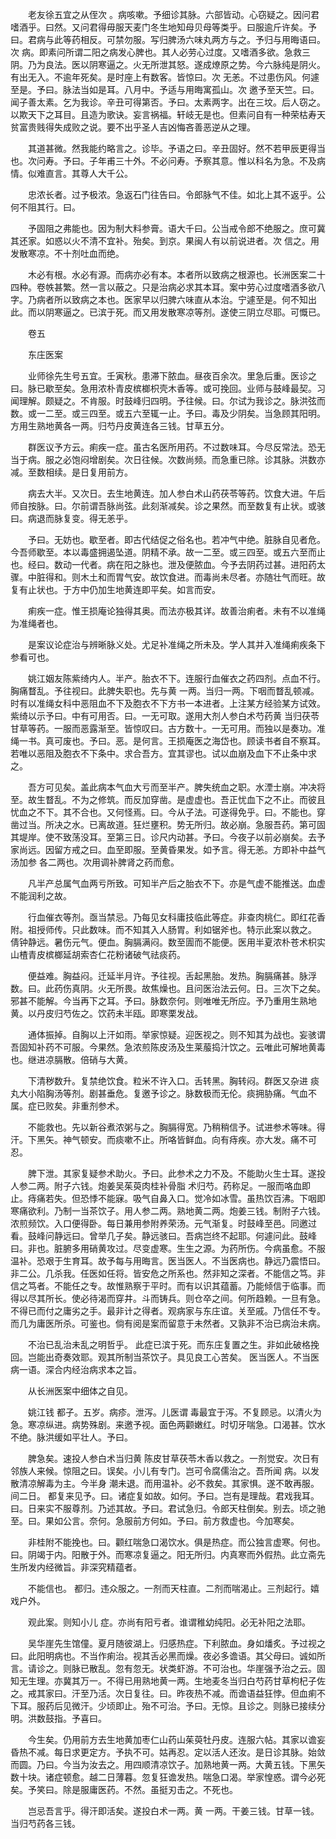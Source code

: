 <!-- { "loadSidebar": true } -->
　　老友徐五宜之从侄次 。病咳嗽。予细诊其脉。六部皆动。心窃疑之。因问君嗜酒乎。曰然。又问君得毋服天麦门冬生地知母贝母等类乎。曰服逾斤许矣。予曰。君病与此等药相反。可禁勿服。写归脾汤六味丸两方与之。予归与用晦语曰。次 病。即素问所谓二阳之病发心脾也。其人必劳心过度。又嗜酒多欲。急救三阴。乃为良法。医以阴寒逼之。火无所泄其怒。遂成燎原之势。今六脉纯是阴火。有出无入。不逾年死矣。是时座上有数客。皆惊曰。次 无恙。不过患伤风。何遽至是。予曰。脉法当如是耳。八月中。予适与用晦寓孤山。次 邀予至天竺。曰。闻子善太素。乞为我诊。辛丑可得第否。予曰。太素两字。出在三坟。后人窃之。以欺天下之耳目。且造为歌诀。妄言祸福。轩岐无是也。但素问自有一种荣枯寿天贫富贵贱得失成败之说。要不出乎圣人吉凶悔吝善恶逆从之理。

　　其道甚微。然我能约略言之。诊毕。予语之曰。辛丑固好。然不若甲辰更得当也。次问寿。予曰。子年甫三十外。不必问寿。予察其意。惟以科名为急。不及病情。似难直言。其尊人大千公。

　　忠浓长者。过予极浓。急返石门往告曰。令郎脉气不佳。如北上其不返乎。公何不阻其行。曰。

　　予固阻之弗能也。因为制大料参膏。语大千曰。公当戒令郎不绝服之。庶可冀其还家。如惑以火不清不宜补。殆矣。到京。果闽人有以前说进者。次 信之。用发散寒凉。不十剂吐血而绝。

　　木必有根。水必有源。而病亦必有本。本者所以致病之根源也。长洲医案二十四种。卷帙甚繁。然一言以蔽之。只是治病必求其本耳。案中劳心过度嗜酒多欲八字。乃病者所以致病之本也。医家早以归脾六味直从本治。宁遽至是。何不知出此。而以阴寒逼之。已滨于死。而又用发散寒凉等剂。遂使三阴立尽耶。可慨已。

　　卷五

　　东庄医案

　　业师徐先生号五宜。壬寅秋。患滞下脓血。昼夜百余次。里急后重。医诊之曰。脉已歇至矣。急用浓朴青皮槟榔枳壳木香等。或可挽回。业师与鼓峰最契。习闻理解。颇疑之。不肯服。时鼓峰归四明。予往候。曰。尔试为我诊之。脉洪弦而数。或一二至。或三四至。或五六至辄一止。予曰。毒及少阴矣。当急顾其阳明。方用生熟地黄各一两。归芍丹皮黄连各三钱。甘草五分。

　　群医议予方云。痢疾一症。虽古名医所用药。不过数味耳。今尽反常法。恐无当于病。服之必饱闷增剧矣。次日往候。次数尚频。而急重已除。诊其脉。洪数亦减。至数相续。是日复用前方。

　　病去大半。又次日。去生地黄连。加人参白术山药茯苓等药。饮食大进。午后师自按脉。曰。尔前谓吾脉尚弦。此刻渐减矣。诊之果然。而至数复有止状。或骇曰。病退而脉复变。得无恙乎。

　　予曰。无妨也。歇至者。即古代结促之俗名也。若冲气中绝。脏脉自见者危。今吾师歇至。本以毒盛拥遏坠道。阴精不承。故一二至。或三四至。或五六至而止也。经曰。数动一代者。病在阳之脉也。泄及便脓血。今予去阴药过甚。进阳药太骤。中脏得和。则木土和而胃气安。故饮食进。而毒尚未尽者。亦随壮气而旺。故复有止状也。于方中仍加生地黄连即平矣。如言而安。

　　痢疾一症。惟王损庵论独得其奥。而法亦极其详。故善治痢者。未有不以准绳为准绳者也。

　　是案议论症治与辨晰脉义处。尤足补准绳之所未及。学人其并入准绳痢疾条下参看可也。

　　姚江姻友陈紫绮内人。半产。胎衣不下。连服行血催衣之药四剂。点血不行。胸痛瞀乱。予往视曰。此脾失职也。先与黄 一两。当归一两。下咽而瞀乱顿减。时有以准绳女科中恶阻血不下及胞衣不下方书一本进者。上注某方经验某方试效。紫绮以示予曰。中有可用否。曰。一无可取。遂用大剂人参白术芍药黄 当归茯苓甘草等药。一服而恶露渐至。皆惊叹曰。古方数十。一无可用。而独以是奏功。准绳一书。真可废也。予曰。恶。是何言。王损庵医之海岱也。顾读书者自不察耳。若唯以恶阻及胞衣不下条中。求合吾方。宜其谬也。试以血崩及血下不止条中求之。

　　吾方可见矣。盖此病本气血大亏而至半产。脾失统血之职。水湮士崩。冲决将至。故生瞀乱。不为之修筑。而反加穿凿。是虚虚也。吾正忧血下之不止。而彼且忧血之不下。其不合也。又何怪焉。曰。今从子法。可遂得免乎。曰。不能也。穿凿过当。所决之水。已离故道。狂烂壅积。势无所归。故必崩。急服吾药。第可固其堤岸。使不致荡没耳。至第三日。诊尺内动甚。予曰。今夜子以前必崩矣。去予家尚远。因留方戒之曰。血至即服。至黄昏果发。如予言。得无恙。方即补中益气汤加参 各二两也。次用调补脾肾之药而愈。

　　凡半产总属气血两亏所致。可知半产后之胎衣不下。亦是气虚不能推送。血虚不能润利之故。

　　行血催衣等剂。亟当禁忌。乃每见女科庸技临此等症。非查肉桃仁。即红花香附。祖授师传。只此数味。而不知其入人肠胃。利如锯斧也。特示此案以救之。 倩钟静远。暑伤元气。便血。胸膈满闷。数至圊而不能便。医用半夏浓朴苍术枳实山楂青皮槟榔延胡索杏仁花粉诸破气祛痰药。

　　便益难。胸益闷。迁延半月许。予往视。舌起黑胎。发热。胸膈痛甚。脉浮数。曰。此药伤真阴。火无所畏。故焦燥也。且问医治法云何。日。三次下之矣。邪甚不能解。今当再下之耳。予曰。脉数奈何。则唯唯无所应。予乃重用生熟地黄。以丹皮归芍佐之。饮药未半瓯。即寒栗发战。

　　通体振掉。自胸以上汗如雨。举家惊疑。迎医视之。则不知其为战也。妄骇谓吾固知补药不可服。今果然。急浓煎陈皮汤及生莱菔捣汁饮之。云唯此可解地黄毒也。继进凉膈散。倍硝与大黄。

　　下清秽数升。复禁绝饮食。粒米不许入口。舌转黑。胸转闷。群医又杂进 痰丸大小陷胸汤等剂。剧甚垂危。复邀予诊之。脉数极而无伦。痰拥胁痛。气血不属。症已败矣。非重剂参术。

　　不能救也。先以新谷煮浓粥与之。胸膈得宽。乃稍稍信予。试进参术等味。得汗。下黑矢。神气顿安。而痰嗽不止。所咯皆鲜血。向有痔疾。亦大发。痛不可忍。

　　脾下泄。其家复疑参术助火。予曰。此参术之力不及。不能助火生士耳。遂投人参二两。附子六钱。炮姜吴茱萸肉桂补骨脂 术归芍。药称足。一服而咯血即止。痔痛若失。但恐悸不能寐。吸气自鼻入口。觉冷如冰雪。虽热饮百沸。下咽即寒痛欲利。乃制一当茶饮子。用人参二两。熟地黄二两。炮姜三钱。制附子六钱。浓煎频饮。入口便得卧。每日兼用参附养荣汤。元气渐复。时鼓峰至邑。同邀过看。鼓峰问静远曰。曾举几子矣。静远骇曰。吾病岂终不起耶。何遽问此。鼓峰曰。非也。脏腑多用硝黄攻过。尽变虚寒。生生之源。为药所伤。今病虽愈。不服温补。恐艰于生育耳。故予每与用晦言。医当医人。不当医病也。静远乃震悟曰。非二公。几杀我。任医如任将。皆安危之所系也。然非知之深者。不能信之笃。非信之笃者。不能任之专。故惟熟察于平时。而有以识其蕴蓄。乃能倾信于临事。而得以尽其所长。使必待渴而穿井。斗而铸兵。则仓卒之间。何所趋赖。一旦有急。不得已而付之庸劣之手。最非计之得者。观病家与东庄谊。关至戚。乃信任不专。而几为庸医所杀。可鉴也。倘有阅是案而留意于未然者。又孰非不治已病治未病。

　　不治已乱治未乱之明哲乎。 此症已滨于死。而东庄复置之生。非如此破格挽回。岂能出奇奏效耶。观其所制当茶饮子。具见良工心苦矣。 医当医人。不当医病一语。深合内经治病求本之旨。

　　从长洲医案中细体之自见。

　　姚江钱 都子。五岁。病疹。泄泻。儿医谓 毒最宜于泻。不复顾忌。以清火为急。寒凉纵进。病势殊剧。来邀予视。面色两颧嫩红。时切牙喘急。口渴甚。饮水不绝。脉洪缓如平壮人。予曰。

　　脾急矣。速投人参白术当归黄 陈皮甘草茯苓木香以救之。一剂觉安。次日有邻族人来候。惊阻之曰。误矣。小儿有专门。岂可令腐儒治之。吾所闻 病。以发散清凉解毒为主。今半身 潮未退。而用温补。必不救矣。其家惧。遂不敢再服。间二日。 都复来见予。曰。诸症复如故。如何。予曰。岂有是理哉。君戏我耳。曰。日来实不服尊剂。乃述其故。予曰。君试急归。令郎天柱倒矣。别去。顷之驰至。曰。果如公言。奈何。急服前方何如。予曰。前方救虚也。今加寒矣。

　　非桂附不能挽也。曰。颧红喘急口渴饮水。俱是热症。而公独言虚寒。何也。曰。阴竭于内。阳散于外。而寒凉复逼之。阳无所归。内真寒而外假热。此立斋先生所发内经微旨。非深究精蕴者。

　　不能信也。 都归。违众服之。一剂而天柱直。二剂而喘渴止。三剂起行。嬉戏户外。

　　观此案。则知小儿 症。亦尚有阳亏者。谁谓稚幼纯阳。必无补阳之法耶。

　　吴华崖先生馆僮。夏月随彼湖上。归感热症。下利脓血。身如燔炙。予过视之曰。此阳明病也。不当作痢治。视其舌必黑而燥。夜必多谵语。其父母曰。诚如所言。请诊之。则脉已散乱。忽有忽无。状类虾游。不可治也。华崖强予治之云。固知无生理。亦冀其万一。不得已用熟地黄一两。生地麦冬当归白芍药甘草枸杞子佐之。戒其家曰。汗至乃活。次日复往。曰。昨夜热不减。而谵语益狂悖。但血痢不下耳。服药后见微汗。少顷即止。殆不可治。予曰。无惊。且诊之。则脉已接续分明。洪数鼓指。予喜曰。

　　今生矣。仍用前方去生地黄加枣仁山药山茱萸牡丹皮。连服六帖。其家以谵妄昏热不减。每日求更定方。予执不可。姑再忍。定以活人还汝。是日诊其脉。始敛而圆。乃曰。今当为汝去之。用四顺清凉饮子。加熟地黄一两。大黄五钱。下黑矢数十块。诸症顿愈。越二日薄暮。忽复狂谵发热。喘急口渴。举家惶惑。谓今必死矣。予笑曰。除是服庸医药。不然。虽挺刃击之。不死也。

　　岂忌吾言乎。得汗即活矣。遂投白术一两。黄 一两。干姜三钱。甘草一钱。当归芍药各三钱。

